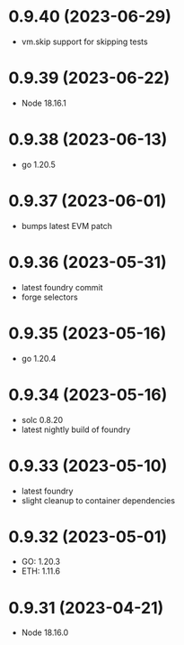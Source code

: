 # 0.9.40 (2023-06-29)

* vm.skip support for skipping tests

# 0.9.39 (2023-06-22)

* Node 18.16.1

# 0.9.38 (2023-06-13)

* go 1.20.5

# 0.9.37 (2023-06-01)

* bumps latest EVM patch

# 0.9.36 (2023-05-31)

* latest foundry commit
* forge selectors

# 0.9.35 (2023-05-16)

* go 1.20.4

# 0.9.34 (2023-05-16)

* solc 0.8.20
* latest nightly build of foundry

# 0.9.33 (2023-05-10)

* latest foundry
* slight cleanup to container dependencies

# 0.9.32 (2023-05-01)

* GO: 1.20.3
* ETH: 1.11.6

# 0.9.31 (2023-04-21)

* Node 18.16.0
